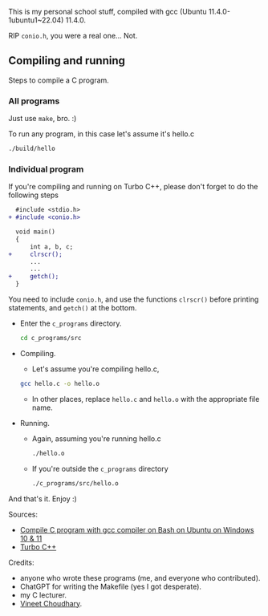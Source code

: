 This is my personal school stuff, compiled with gcc (Ubuntu 11.4.0-1ubuntu1~22.04) 11.4.0.

RIP `conio.h`, you were a real one... Not.

## Compiling and running
Steps to compile a C program.

### All programs
Just use `make`, bro. :)

To run any program, in this case let's assume it's hello.c
```bash
./build/hello
```

### Individual program
If you're compiling and running on Turbo C++, please don't forget to do the following steps

```diff
  #include <stdio.h>
+ #include <conio.h>

  void main()
  {
      int a, b, c;
+     clrscr();
      ...
      ...
+     getch();
  }
```

You need to include `conio.h`, and use the functions `clrscr()` before printing statements, and `getch()` at the bottom.


- Enter the `c_programs` directory.
  ```bash
  cd c_programs/src
  ```
- Compiling.

  - Let's assume you're compiling hello.c,
  ```bash
  gcc hello.c -o hello.o
  ```
  - In other places, replace `hello.c` and `hello.o` with the appropriate file name.

- Running.

   - Again, assuming you're running hello.c
     ```bash
     ./hello.o
     ```
   - If you're outside the `c_programs` directory
     ```bash
     ./c_programs/src/hello.o
     ```

And that's it. Enjoy :)

Sources:
- [Compile C program with gcc compiler on Bash on Ubuntu on Windows 10 & 11](https://developerinsider.co/compile-c-program-with-gcc-compiler-on-bash-on-ubuntu-on-windows-10/)
- [Turbo C++](https://developerinsider.co/download-turbo-c-for-windows-7-8-8-1-and-windows-10-32-64-bit-full-screen/)

Credits:
- anyone who wrote these programs (me, and everyone who contributed).
- ChatGPT for writing the Makefile (yes I got desperate).
- my C lecturer.
- [Vineet Choudhary](https://developerinsider.co/author/vineet/).
